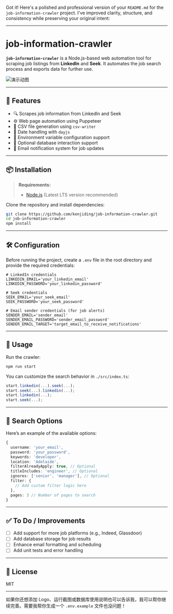 Got it! Here's a polished and professional version of your `README.md` for the `job-information-crawler` project. I've improved clarity, structure, and consistency while preserving your original intent:

---

# job-information-crawler

**`job-information-crawler`** is a Node.js-based web automation tool for scraping job listings from **LinkedIn** and **Seek**. It automates the job search process and exports data for further use.

![演示动图](./static/seek.gif)

---

## 📌 Features

- 🔍 Scrapes job information from LinkedIn and Seek  
- ⚙️ Web page automation using Puppeteer  
- 📁 CSV file generation using `csv-writer`  
- 📅 Date handling with `dayjs`  
- 🔐 Environment variable configuration support  
- 💾 Optional database interaction support  
- 📧 Email notification system for job updates

---

## 📦 Installation

> **Requirements:**  
> - [Node.js](https://nodejs.org/) (Latest LTS version recommended)

Clone the repository and install dependencies:

```bash
git clone https://github.com/kenjiding/job-information-crawler.git
cd job-information-crawler
npm install
```

---

## 🛠 Configuration

Before running the project, create a `.env` file in the root directory and provide the required credentials:

```env
# LinkedIn credentials
LINKEDIN_EMAIL='your_linkedin_email'
LINKEDIN_PASSWORD='your_linkedin_password'

# Seek credentials
SEEK_EMAIL='your_seek_email'
SEEK_PASSWORD='your_seek_password'

# Email sender credentials (for job alerts)
SENDER_EMAIL='sender_email'
SENDER_EMAIL_PASSWORD='sender_email_password'
SENDER_EMAIL_TARGET='target_email_to_receive_notifications'
```

---

## 🚀 Usage

Run the crawler:

```bash
npm run start
```

You can customize the search behavior in `./src/index.ts`:

```ts
start.linkedin(...).seek(...);
start.seek(...).linkedin(...);
start.linkedin(...);
start.seek(...);
```

---

## 🔎 Search Options

Here’s an example of the available options:

```ts
{
  username: 'your_email',
  password: 'your_password',
  keywords: 'developer',
  location: 'Adelaide',
  filterAlreadyApply: true, // Optional
  titleIncludes: 'engineer', // Optional
  ignores: ['senior', 'manager'], // Optional
  filter: {
    // Add custom filter logic here
  },
  pages: 3 // Number of pages to search
}
```

---

## ✅ To Do / Improvements

- [ ] Add support for more job platforms (e.g., Indeed, Glassdoor)  
- [ ] Add database storage for job results  
- [ ] Enhance email formatting and scheduling  
- [ ] Add unit tests and error handling

---

## 📄 License

MIT

---

如果你还想添加 Logo、运行截图或数据库使用说明也可以告诉我，我可以帮你继续完善。需要我帮你生成一个 `.env.example` 文件也没问题！